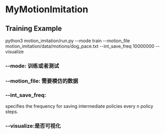 # MyMotionImitation
## Training Example
python3 motion_imitation/run.py --mode train --motion_file motion_imitation/data/motions/dog_pace.txt --int_save_freq 10000000 --visualize 
### --mode: 训练或者测试
### --motion_file: 需要模仿的数据
### --int_save_freq:
specifies the frequency for saving intermediate policies every n policy steps.
### --visualize:是否可视化